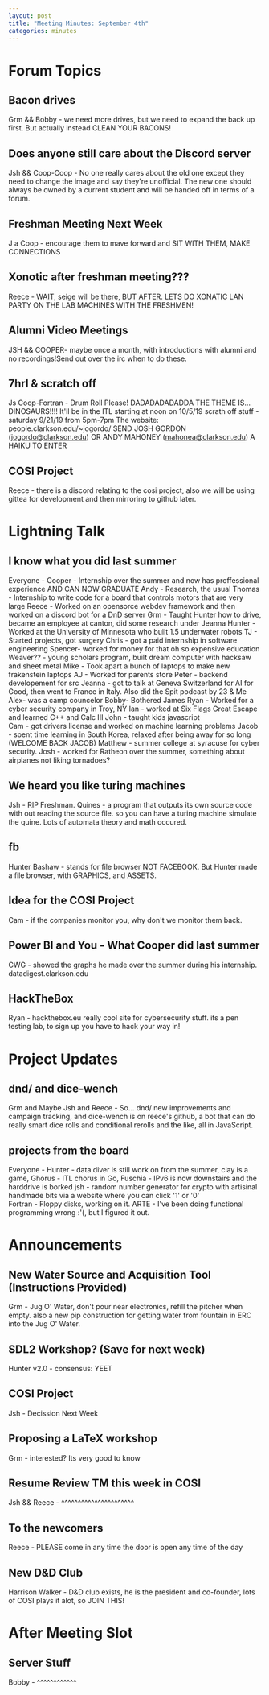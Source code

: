 ```yaml
---
layout: post
title: "Meeting Minutes: September 4th"
categories: minutes
---
```


# Forum Topics

## Bacon drives
Grm && Bobby - we need more drives, but we need to expand the back up first. But actually instead CLEAN YOUR BACONS!

## Does anyone still care about the Discord server
Jsh && Coop-Coop - No one really cares about the old one except they need to change the image and say they're unofficial. The new one should always be owned by a current student and will be handed off in terms of a forum. 

## Freshman Meeting Next Week
J a Coop - encourage them to mave forward and SIT WITH THEM, MAKE CONNECTIONS 

## Xonotic after freshman meeting???
Reece - WAIT, seige will be there, BUT AFTER. LETS DO XONATIC LAN PARTY ON THE LAB MACHINES WITH THE FRESHMEN!

## Alumni Video Meetings
JSH && COOPER- maybe once a month, with introductions with alumni and no recordings!Send out over the irc when to do these.

## 7hrl & scratch off
Js Coop-Fortran - Drum  Roll Please! DADADADADADDA THE THEME IS... DINOSAURS!!!! It'll be in the ITL starting at noon on 10/5/19 
scrath off stuff - saturday 9/21/19 from 5pm-7pm 
The website: people.clarkson.edu/~jogordo/ 
SEND JOSH GORDON (jogordo@clarkson.edu) OR ANDY MAHONEY (mahonea@clarkson.edu) A HAIKU TO ENTER

## COSI Project 
Reece - there is a discord relating to the cosi project, also we will be using gittea for development and then mirroring to github later.
 
# Lightning Talk

## I know what you did last summer
Everyone - 
	Cooper - Internship over the summer and now has proffessional experience AND CAN NOW GRADUATE 
	Andy - Research, the usual
	Thomas - Internship to write code for a board that controls motors that are very large
	Reece - Worked on an opensorce webdev framework and then worked on a discord bot for a DnD server
	Grm - Taught Hunter how to drive, became an employee at canton, did some research under Jeanna
	Hunter - Worked at the University of Minnesota who built 1.5 underwater robots 
	TJ - Started projects, got surgery
	Chris - got a paid internship in software engineering
	Spencer- worked for money for that oh so expensive education
	Weaver?? - young scholars program, built dream computer with hacksaw and sheet metal
	Mike - Took apart a bunch of laptops to make new frakenstein laptops
	AJ - Worked for parents store
	Peter - backend developement for src
	Jeanna - got to talk at Geneva Switzerland for AI for Good, then went to France in Italy. Also did the Spit podcast by 23 & Me
	Alex- was a camp councelor
	Bobby- Bothered James
	Ryan - Worked for a cyber security company in Troy, NY 
	Ian - worked at Six Flags Great Escape and learned C++ and Calc III
	John - taught kids javascript	
	Cam - got drivers license and worked on machine learning problems
	Jacob - spent time learning in South Korea, relaxed after being away for so long (WELCOME BACK JACOB)
	Matthew - summer college at syracuse for cyber security. 
	Josh - worked for Ratheon over the summer, something about airplanes not liking tornadoes?    

## We heard you like turing machines
Jsh - RIP Freshman. Quines - a program that outputs its own source code with out reading the source file. so you can have a turing machine simulate the quine. Lots of automata theory and math occured. 

## fb
Hunter Bashaw - stands for file browser NOT FACEBOOK. But Hunter made a file browser, with GRAPHICS, and ASSETS. 

## Idea for the COSI Project
Cam - if the companies monitor you, why don't we monitor them back. 

## Power BI and You - What Cooper did last summer
CWG - showed the graphs he made over the summer during his internship. datadigest.clarkson.edu

## HackTheBox
Ryan - hackthebox.eu really cool site for cybersecurity stuff. its a pen testing lab, to sign up you have to hack your way in!

# Project Updates

## dnd/ and dice-wench
Grm and Maybe Jsh and Reece - So... dnd/ new improvements and campaign tracking, and dice-wench is on reece's github, a bot that can do really smart dice rolls and conditional rerolls and the like, all in JavaScript.  

## projects from the board
Everyone -
	Hunter - data diver is still work on from the summer, clay is a game, Ghorus - ITL chorus in Go, Fuschia - IPv6 is now downstairs and the harddrive is borked
	jsh - random number generator for crypto with artisinal handmade bits via a website where you can click '1' or '0'	
	Fortran - Floppy disks, working on it. ARTE - I've been doing functional programming wrong :'(, but I figured it out. 

# Announcements

## New Water Source and Acquisition Tool (Instructions Provided)
Grm - Jug O' Water, don't pour near electronics, refill the pitcher when empty. also a new pip construction for getting water from fountain in ERC into the Jug O' Water. 

## SDL2 Workshop? (Save for next week)
Hunter v2.0 - consensus: YEET

## COSI Project
Jsh - Decission Next Week

## Proposing a LaTeX workshop
Grm - interested? Its very good to know

## Resume Review TM this week in COSI
Jsh && Reece - ^^^^^^^^^^^^^^^^^^^^^^

## To the newcomers
Reece - PLEASE come in any time the door is open any time of the day
 
## New D&D Club
Harrison Walker - D&D club exists, he is the president and co-founder, lots of COSI plays it alot, so JOIN THIS! 

# After Meeting Slot

## Server Stuff
Bobby - ^^^^^^^^^^^^


